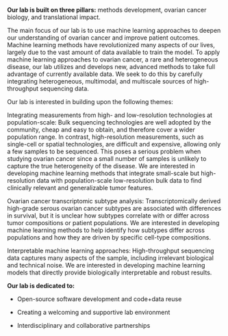 **Our lab is built on three pillars:** methods development, ovarian cancer biology, and translational impact. 

The main focus of our lab is to use machine learning approaches to deepen our understanding of ovarian cancer and improve patient outcomes. Machine learning methods have revolutionized many aspects of our lives, largely due to the vast amount of data available to train the model. To apply machine learning approaches to ovarian cancer, a rare and heterogeneous disease, our lab utilizes and develops new, advanced methods to take full advantage of currently available data. We seek to do this by carefully integrating heterogeneous, multimodal, and multiscale sources of high-throughput sequencing data.

 

Our lab is interested in building upon the following themes:

Integrating measurements from high- and low-resolution technologies at population-scale: Bulk sequencing technologies are well adopted by the community, cheap and easy to obtain, and therefore cover a wider population range. In contrast, high-resolution measurements, such as single-cell or spatial technologies, are difficult and expensive, allowing only a few samples to be sequenced.  This poses a serious problem when studying ovarian cancer since a small number of samples is unlikely to capture the true heterogeneity of the disease. We are interested in developing machine learning methods that integrate small-scale but high-resolution data with population-scale low-resolution bulk data to find clinically relevant and generalizable tumor features. 

 

Ovarian cancer transcriptomic subtype analysis: Transcriptomically derived high-grade serous ovarian cancer subtypes are associated with differences in survival, but it is unclear how subtypes correlate with or differ across tumor compositions or patient populations. We are interested in developing machine learning methods to help identify how subtypes differ across populations and how they are driven by specific cell-type compositions.

 

Interpretable machine learning approaches: High-throughput sequencing data captures many aspects of the sample, including irrelevant biological and technical noise. We are interested in developing machine learning models that directly provide biologically interpretable and robust results. 

 

**Our lab is dedicated to:**

- Open-source software development and code+data reuse

- Creating a welcoming and supportive lab environment

- Interdisciplinary and collaborative partnerships